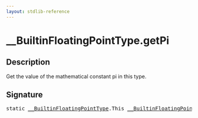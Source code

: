```yaml
---
layout: stdlib-reference
---
```


# \_\_BuiltinFloatingPointType\.getPi

## Description

Get the value of the mathematical constant pi in this type.




## Signature 

<pre>
<span class='code_keyword'>static</span> <a href="/stdlib-reference/interfaces/0_builtinfloatingpointtype-029hm/index" class="code_type">__BuiltinFloatingPointType</a>.<span class="code_keyword">This</span> <a href="/stdlib-reference/interfaces/0_builtinfloatingpointtype-029hm/index" class="code_type">__BuiltinFloatingPointType</a>.<a href="/stdlib-reference/interfaces/0_builtinfloatingpointtype-029hm/getpi-3">getPi</a>();

</pre>

